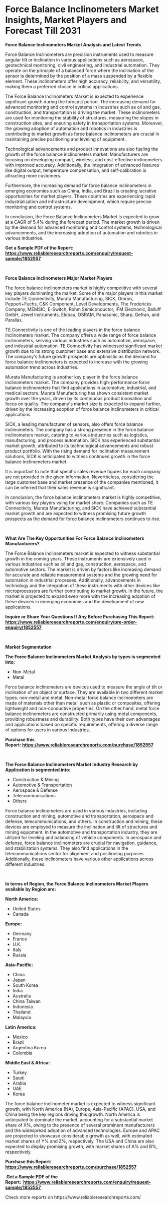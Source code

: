 <p><h1>Force Balance Inclinometers Market Insights, Market Players and Forecast Till 2031</h1></p><p><strong>Force Balance Inclinometers Market Analysis and Latest Trends</strong></p>
<p><p>Force Balance Inclinometers are precision instruments used to measure angular tilt or inclination in various applications such as aerospace, geotechnical monitoring, civil engineering, and industrial automation. They operate on the principle of a balanced force where the inclination of the sensor is determined by the position of a mass suspended by a flexible element. These inclinometers offer high accuracy, reliability, and versatility, making them a preferred choice in critical applications.</p><p>The Force Balance Inclinometers Market is expected to experience significant growth during the forecast period. The increasing demand for advanced monitoring and control systems in industries such as oil and gas, construction, and transportation is driving the market. These inclinometers are used for monitoring the stability of structures, measuring the slopes in construction sites, and ensuring safety in transportation systems. Moreover, the growing adoption of automation and robotics in industries is contributing to market growth as force balance inclinometers are crucial in maintaining precise positioning and leveling of equipment.</p><p>Technological advancements and product innovations are also fueling the growth of the force balance inclinometers market. Manufacturers are focusing on developing compact, wireless, and cost-effective inclinometers with improved accuracy. Additionally, the integration of advanced features like digital output, temperature compensation, and self-calibration is attracting more customers.</p><p>Furthermore, the increasing demand for force balance inclinometers in emerging economies such as China, India, and Brazil is creating lucrative opportunities for market players. These countries are experiencing rapid industrialization and infrastructure development, which require precise monitoring and control systems.</p><p>In conclusion, the Force Balance Inclinometers Market is expected to grow at a CAGR of 5.4% during the forecast period. The market growth is driven by the demand for advanced monitoring and control systems, technological advancements, and the increasing adoption of automation and robotics in various industries.</p></p>
<p><strong>Get a Sample PDF of the Report:&nbsp; <a href="https://www.reliableresearchreports.com/enquiry/request-sample/1852557">https://www.reliableresearchreports.com/enquiry/request-sample/1852557</a></strong></p>
<p>&nbsp;</p>
<p><strong>Force Balance Inclinometers Major Market Players</strong></p>
<p><p>The force balance inclinometers market is highly competitive with several key players dominating the market. Some of the major players in this market include TE Connectivity, Murata Manufacturing, SICK, Omron, Pepperl+Fuchs, C&K Component, Level Developments, The Fredericks Company, MEMSIC, E-Switch, Rohm Semiconductor, IFM Electronic, Balluff GmbH, Jewel Instruments, Elobau, OSRAM, Panasonic, Sharp, Gefran, and Parallax.</p><p>TE Connectivity is one of the leading players in the force balance inclinometers market. The company offers a wide range of force balance inclinometers, serving various industries such as automotive, aerospace, and industrial automation. TE Connectivity has witnessed significant market growth due to its strong customer base and extensive distribution network. The company's future growth prospects are optimistic as the demand for force balance inclinometers is expected to increase with the growing automation trend across industries.</p><p>Murata Manufacturing is another key player in the force balance inclinometers market. The company provides high-performance force balance inclinometers that find applications in automotive, industrial, and medical sectors. Murata Manufacturing has shown consistent market growth over the years, driven by its continuous product innovation and focus on quality. The company's market size is expected to expand further, driven by the increasing adoption of force balance inclinometers in critical applications.</p><p>SICK, a leading manufacturer of sensors, also offers force balance inclinometers. The company has a strong presence in the force balance inclinometers market, catering to various industries such as logistics, manufacturing, and process automation. SICK has experienced substantial market growth, attributed to its technological advancements and robust product portfolio. With the rising demand for inclination measurement solutions, SICK is anticipated to witness continued growth in the force balance inclinometers market.</p><p>It is important to note that specific sales revenue figures for each company are not provided in the given information. Nevertheless, considering the large customer base and market presence of the companies mentioned, it can be inferred that their sales revenue is significant.</p><p>In conclusion, the force balance inclinometers market is highly competitive, with various key players vying for market share. Companies such as TE Connectivity, Murata Manufacturing, and SICK have achieved substantial market growth and are expected to witness promising future growth prospects as the demand for force balance inclinometers continues to rise.</p></p>
<p>&nbsp;</p>
<p><strong>What Are The Key Opportunities For Force Balance Inclinometers Manufacturers?</strong></p>
<p><p>The Force Balance Inclinometers market is expected to witness substantial growth in the coming years. These instruments are extensively used in various industries such as oil and gas, construction, aerospace, and automotive sectors. The market is driven by factors like increasing demand for accurate and reliable measurement systems and the growing need for automation in industrial processes. Additionally, advancements in technology and the integration of these instruments with other devices like microprocessors are further contributing to market growth. In the future, the market is projected to expand even more with the increasing adoption of these devices in emerging economies and the development of new applications.</p></p>
<p><strong>Inquire or Share Your Questions If Any Before Purchasing This Report: <a href="https://www.reliableresearchreports.com/enquiry/pre-order-enquiry/1852557">https://www.reliableresearchreports.com/enquiry/pre-order-enquiry/1852557</a></strong></p>
<p>&nbsp;</p>
<p><strong>Market Segmentation</strong></p>
<p><strong>The Force Balance Inclinometers Market Analysis by types is segmented into:</strong></p>
<p><ul><li>Non-Metal</li><li>Metal</li></ul></p>
<p><p>Force balance inclinometers are devices used to measure the angle of tilt or inclination of an object or surface. They are available in two different market types: non-metal and metal. Non-metal force balance inclinometers are made of materials other than metal, such as plastic or composites, offering lightweight and non-conductive properties. On the other hand, metal force balance inclinometers are constructed primarily using metal components, providing robustness and durability. Both types have their own advantages and applications based on specific requirements, offering a diverse range of options for users in various industries.</p></p>
<p><strong>Purchase this Report:&nbsp;<a href="https://www.reliableresearchreports.com/purchase/1852557">https://www.reliableresearchreports.com/purchase/1852557</a></strong></p>
<p>&nbsp;</p>
<p><strong>The Force Balance Inclinometers Market Industry Research by Application is segmented into:</strong></p>
<p><ul><li>Construction & Mining</li><li>Automotive & Transportation</li><li>Aerospace & Defense</li><li>Telecommunications</li><li>Others</li></ul></p>
<p><p>Force balance inclinometers are used in various industries, including construction and mining, automotive and transportation, aerospace and defense, telecommunications, and others. In construction and mining, these devices are employed to measure the inclination and tilt of structures and mining equipment. In the automotive and transportation industry, they are utilized for leveling and balancing of vehicle components. In aerospace and defense, force balance inclinometers are crucial for navigation, guidance, and stabilization systems. They also find applications in the telecommunications sector for alignment and positioning purposes. Additionally, these inclinometers have various other applications across different industries.</p></p>
<p>&nbsp;</p>
<p><strong>In terms of Region, the Force Balance Inclinometers Market Players available by Region are:</strong></p>
<p>
    <p> <strong> North America: </strong>
        <ul>
            <li>United States</li>
            <li>Canada</li>
        </ul>
        </p> 
    <p> <strong> Europe: </strong>
        <ul>
            <li>Germany</li>
            <li>France</li>
            <li>U.K.</li>
            <li>Italy</li>
            <li>Russia</li>
        </ul>
        </p> 
    <p> <strong> Asia-Pacific: </strong>
        <ul>
            <li>China</li>
            <li>Japan</li>
            <li>South Korea</li>
            <li>India</li>
            <li>Australia</li>
            <li>China Taiwan</li>
            <li>Indonesia</li>
            <li>Thailand</li>
            <li>Malaysia</li>
        </ul>
        </p> 
    <p> <strong> Latin America: </strong>
        <ul>
            <li>Mexico</li>
            <li>Brazil</li>
            <li>Argentina Korea</li>
            <li>Colombia</li>
        </ul>
        </p> 
    <p> <strong> Middle East & Africa: </strong>
        <ul>
            <li>Turkey</li>
            <li>Saudi</li>
            <li>Arabia</li>
            <li>UAE</li>
            <li>Korea</li>
        </ul>
    </p>
    </p>
<p><p>The force balance inclinometer market is expected to witness significant growth, with North America (NA), Europe, Asia-Pacific (APAC), USA, and China being the key regions driving this growth. North America is anticipated to dominate the market, accounting for a substantial market share of X%, owing to the presence of several prominent manufacturers and the widespread adoption of advanced technologies. Europe and APAC are projected to showcase considerable growth as well, with estimated market shares of Y% and Z%, respectively. The USA and China are also expected to display promising growth, with market shares of A% and B%, respectively.</p></p>
<p><strong>Purchase this Report: <a href="https://www.reliableresearchreports.com/purchase/1852557">https://www.reliableresearchreports.com/purchase/1852557</a></strong></p>
<p>&nbsp;<strong>Get a Sample PDF of the Report:&nbsp;&nbsp;<a href="https://www.reliableresearchreports.com/enquiry/request-sample/1852557">https://www.reliableresearchreports.com/enquiry/request-sample/1852557</a></strong></p>
<p><strong></strong></p>
<p>Check more reports on https://www.reliableresearchreports.com/</p>